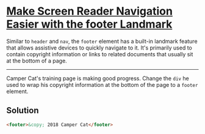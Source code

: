 # [Make Screen Reader Navigation Easier with the footer Landmark](https://learn.freecodecamp.org/responsive-web-design/applied-accessibility/make-screen-reader-navigation-easier-with-the-footer-landmark)

Similar to `header` and `nav`, the `footer` element has a built-in landmark feature that allows assistive devices to quickly navigate to it. It's primarily used to contain copyright information or links to related documents that usually sit at the bottom of a page.

---

Camper Cat's training page is making good progress. Change the `div` he used to wrap his copyright information at the bottom of the page to a `footer` element.

## Solution

```html
<footer>&copy; 2018 Camper Cat</footer>
```